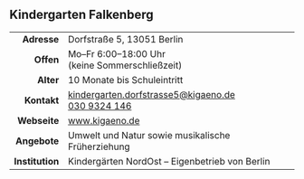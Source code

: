 ## Kindergarten Falkenberg

|||
-:|:-
**Adresse** | 		Dorfstraße 5, 13051 Berlin
**Offen** | 		  Mo–Fr 6:00–18:00 Uhr<br>(keine Sommerschließzeit)
**Alter** | 		  10 Monate bis Schuleintritt
**Kontakt** | 		[kindergarten.dorfstrasse5@kigaeno.de](mailto:kindergarten.dorfstrasse5@kigaeno.de)<br><a href="tel:+49309324146">030 9324 146</a>
**Webseite** | 		<a target="_blank" href="https://www.kigaeno.de/">www.kigaeno.de</a>
**Angebote** | 		Umwelt und Natur sowie musikalische Früherziehung
**Institution** | Kindergärten NordOst – Eigenbetrieb von Berlin

<div id="gmap"></div>
<script>window.onload = showMap()</script>
